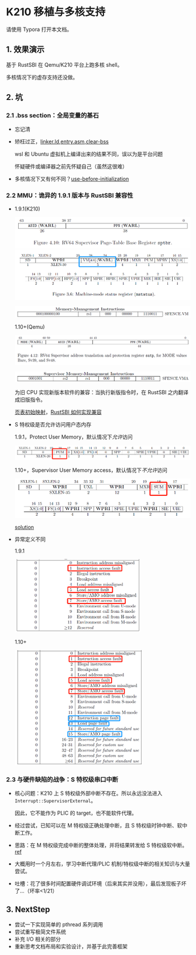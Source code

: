 # K210 移植与多核支持

请使用 Typora 打开本文档。

## 1. 效果演示

基于 RustSBI 在 Qemu/K210 平台上跑多核 shell。

多核情况下的虚存支持还没做。

## 2. 坑

### 2.1 .bss section：全局变量的基石

* 忘记清

* 矫枉过正，[linker.ld](https://github.com/wyfcyx/rCore-Tutorial/blob/fbf172507a39f33d7ccafefbf6e6b31b727b5956/os/src/linker.ld#L38),[entry.asm](https://github.com/wyfcyx/rCore-Tutorial/blob/fbf172507a39f33d7ccafefbf6e6b31b727b5956/os/src/entry.asm#L8),[clear-bss](https://github.com/wyfcyx/rCore-Tutorial/blob/fbf172507a39f33d7ccafefbf6e6b31b727b5956/os/src/memory/mod.rs#L15)

  wsl 和 Ubuntu 虚拟机上编译出来的结果不同，误以为是平台问题

  怀疑硬件或编译器之前先怀疑自己（虽然这很难）

* 多核情况下又有何不同？[use-before-initialization](https://github.com/wyfcyx/rCore-Tutorial/blob/a7ddc30c22a0ca1d7404020c351f2ece81ce6b1e/os/src/main.rs#L104)

### 2.2 MMU：诡异的 1.9.1 版本与 RustSBI 兼容性

* 1.9.1(K210)

  <img src="sptbr-1.9.1.png" alt="50" style="zoom:67%;" />

  <img src="mstatus.vm-1.9.1.png" style="zoom:67%;" />

  ![](sfence.vm-1.9.1.png)

  1.10+(Qemu)

  ![](satp-1.10+.png)

  ![](sfence.vma-1.10+.png)

  为旧 CPU 实现新版本软件的兼容：当执行新版指令时，在 RustSBI 之内翻译成旧版指令。

  [页表初始映射](https://github.com/wyfcyx/rCore-Tutorial/blob/multicore/os/src/entry.asm#L19)，[RustSBI 如何实现兼容](https://github.com/luojia65/rustsbi/blob/master/platform/k210/src/main.rs#L406)

* S 特权级是否允许访问用户态内存

  1.9.1，Protect User Memory，默认情况下*允许*访问

  ![](sstatus.pum-1.9.1.png)

  1.10+，Supervisor User Memory access，默认情况下*不允许*访问

  ![](sstatus.sum-1.10+.png)

  [solution](https://github.com/wyfcyx/rCore-Tutorial/blob/multicore/os/src/memory/mod.rs#L45)

* 异常定义不同

  1.9.1
  
  <img src="pagefault-1.9.1.png" alt="50" style="zoom:50%;" />
  
  1.10+
  
  <img src="pagefault-1.10+.png" style="zoom:50%;" />

### 2.3 与硬件缺陷的战争：S 特权级串口中断

* 核心问题：K210 上 S 特权级外部中断不存在。所以永远没法进入 `Interrupt::SupervisorExternal`。

  因此，它不能作为 PLIC 的 target，也不能软件代理。

* 经过尝试，已知可以在 M 特权级正确处理中断，且 S 特权级时钟中断、软中断工作。

* 思路：在 M 特权级完成中断的整体处理，并将结果转发给 S 特权级软中断。[ref](https://github.com/wyfcyx/osnotes/blob/master/book/k210%E7%A7%BB%E6%A4%8D/K210%20%E7%A7%BB%E6%A4%8D%E8%BF%9B%E5%B1%95.pdf)

* 大概用时一个月左右，学习中断代理/PLIC 机制/特权级中断的相关知识与大量尝试。

* 吐槽：花了很多时间配置硬件调试环境（后来其实并没用），最后发现板子坏了...（坏率<1/21）

## 3. NextStep

* 尝试一下实现简单的 pthread 系列调用
* 尝试重写极简文件系统
* 补充 I/O 相关的部分
* 重新思考文档布局和实验设计，并基于此完善框架